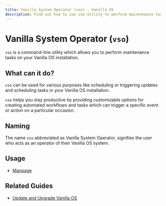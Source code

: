 ```yaml
---
title: Vanilla System Operator (vso) - Vanilla OS
description: Find out how to use vso utility to perform maintenance tasks on Vanilla OS.
---
```


# Vanilla System Operator (`vso`)

`vso` is a command-line utility which allows you to perform maintenance tasks on your Vanilla OS installation.

## What can it do?

`vso` can be used for various purposes like scheduling or triggering updates and scheduling tasks in your Vanilla OS installation.

`vso` helps you stay productive by providing customizable options for creating automated workflows and tasks which can trigger a specific event or action on a particular occasion.

## Naming

The name `vso` abbreviated as Vanilla System Operator, signifies the user who acts as an operator of their Vanilla OS system.

## Usage

- [Manpage](/docs/vso/manpage)

## Related Guides

- [Update and Upgrade Vanilla OS](https://handbook.vanillaos.org/2022/12/10/updates.html)
